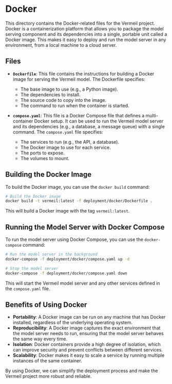 # Docker

This directory contains the Docker-related files for the Vermeil project. Docker is a containerization platform that allows you to package the model serving component and its dependencies into a single, portable unit called a Docker image. This makes it easy to deploy and run the model server in any environment, from a local machine to a cloud server.

## Files

-   **`Dockerfile`**: This file contains the instructions for building a Docker image for serving the Vermeil model. The Dockerfile specifies:
    -   The base image to use (e.g., a Python image).
    -   The dependencies to install.
    -   The source code to copy into the image.
    -   The command to run when the container is started.

-   **`compose.yaml`**: This file is a Docker Compose file that defines a multi-container Docker setup. It can be used to run the Vermeil model server and its dependencies (e.g., a database, a message queue) with a single command. The `compose.yaml` file specifies:
    -   The services to run (e.g., the API, a database).
    -   The Docker image to use for each service.
    -   The ports to expose.
    -   The volumes to mount.

## Building the Docker Image

To build the Docker image, you can use the `docker build` command:

```bash
# Build the Docker image
docker build -t vermeil:latest -f deployment/docker/Dockerfile .
```

This will build a Docker image with the tag `vermeil:latest`.

## Running the Model Server with Docker Compose

To run the model server using Docker Compose, you can use the `docker-compose` command:

```bash
# Run the model server in the background
docker-compose -f deployment/docker/compose.yaml up -d

# Stop the model server
docker-compose -f deployment/docker/compose.yaml down
```

This will start the Vermeil model server and any other services defined in the `compose.yaml` file.

## Benefits of Using Docker

-   **Portability**: A Docker image can be run on any machine that has Docker installed, regardless of the underlying operating system.
-   **Reproducibility**: A Docker image captures the exact environment that the model server needs to run, ensuring that the model server behaves the same way every time.
-   **Isolation**: Docker containers provide a high degree of isolation, which can improve security and prevent conflicts between different services.
-   **Scalability**: Docker makes it easy to scale a service by running multiple instances of the same container.

By using Docker, we can simplify the deployment process and make the Vermeil project more robust and reliable.